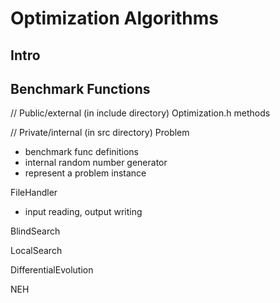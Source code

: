 # Optimization Algorithms



## Intro


## Benchmark Functions

// Public/external (in include directory)
Optimization.h
methods

// Private/internal (in src directory)
Problem

- benchmark func definitions
- internal random number generator
- represent a problem instance


FileHandler

- input reading, output writing

BlindSearch


LocalSearch


DifferentialEvolution


NEH